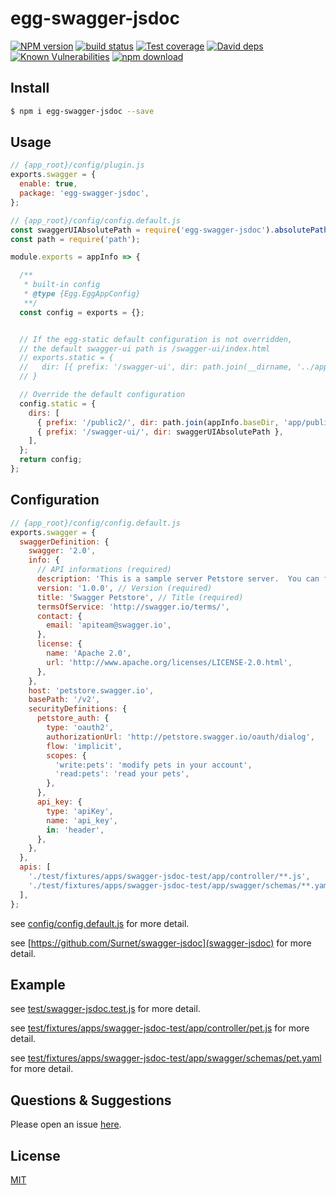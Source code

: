 # egg-swagger-jsdoc

[![NPM version][npm-image]][npm-url]
[![build status][travis-image]][travis-url]
[![Test coverage][codecov-image]][codecov-url]
[![David deps][david-image]][david-url]
[![Known Vulnerabilities][snyk-image]][snyk-url]
[![npm download][download-image]][download-url]

[npm-image]: https://img.shields.io/npm/v/egg-swagger-jsdoc.svg?style=flat-square
[npm-url]: https://npmjs.org/package/egg-swagger-jsdoc
[travis-image]: https://img.shields.io/travis/archer-n/egg-swagger-jsdoc.svg?style=flat-square
[travis-url]: https://travis-ci.org/archer-n/egg-swagger-jsdoc
[codecov-image]: https://img.shields.io/codecov/c/github/archer-n/egg-swagger-jsdoc.svg?style=flat-square
[codecov-url]: https://codecov.io/github/archer-n/egg-swagger-jsdoc?branch=main
[david-image]: https://img.shields.io/david/archer-n/egg-swagger-jsdoc.svg?style=flat-square
[david-url]: https://david-dm.org/archer-n/egg-swagger-jsdoc
[snyk-image]: https://snyk.io/test/npm/egg-swagger-jsdoc/badge.svg?style=flat-square
[snyk-url]: https://snyk.io/test/npm/egg-swagger-jsdoc
[download-image]: https://img.shields.io/npm/dm/egg-swagger-jsdoc.svg?style=flat-square
[download-url]: https://npmjs.org/package/egg-swagger-jsdoc

<!--
Description here.
-->

## Install

```bash
$ npm i egg-swagger-jsdoc --save
```

## Usage

```js
// {app_root}/config/plugin.js
exports.swagger = {
  enable: true,
  package: 'egg-swagger-jsdoc',
};
```

```js
// {app_root}/config/config.default.js
const swaggerUIAbsolutePath = require('egg-swagger-jsdoc').absolutePath();
const path = require('path');

module.exports = appInfo => {

  /**
   * built-in config
   * @type {Egg.EggAppConfig}
   **/
  const config = exports = {};


  // If the egg-static default configuration is not overridden,
  // the default swagger-ui path is /swagger-ui/index.html
  // exports.static = {
  //   dir: [{ prefix: '/swagger-ui', dir: path.join(__dirname, '../app/public') }],
  // }

  // Override the default configuration
  config.static = {
    dirs: [
      { prefix: '/public2/', dir: path.join(appInfo.baseDir, 'app/public') },
      { prefix: '/swagger-ui/', dir: swaggerUIAbsolutePath },
    ],
  };
  return config;
};

```

## Configuration

```js
// {app_root}/config/config.default.js
exports.swagger = {
  swaggerDefinition: {
    swagger: '2.0',
    info: {
      // API informations (required)
      description: 'This is a sample server Petstore server.  You can find out more about     Swagger at [http://swagger.io](http://swagger.io) or on [irc.freenode.net, #swagger](http://swagger.io/irc/).      For this sample, you can use the api key `special-key` to test the authorization     filters.', // Description (optional)
      version: '1.0.0', // Version (required)
      title: 'Swagger Petstore', // Title (required)
      termsOfService: 'http://swagger.io/terms/',
      contact: {
        email: 'apiteam@swagger.io',
      },
      license: {
        name: 'Apache 2.0',
        url: 'http://www.apache.org/licenses/LICENSE-2.0.html',
      },
    },
    host: 'petstore.swagger.io',
    basePath: '/v2',
    securityDefinitions: {
      petstore_auth: {
        type: 'oauth2',
        authorizationUrl: 'http://petstore.swagger.io/oauth/dialog',
        flow: 'implicit',
        scopes: {
          'write:pets': 'modify pets in your account',
          'read:pets': 'read your pets',
        },
      },
      api_key: {
        type: 'apiKey',
        name: 'api_key',
        in: 'header',
      },
    },
  },
  apis: [
    './test/fixtures/apps/swagger-jsdoc-test/app/controller/**.js',
    './test/fixtures/apps/swagger-jsdoc-test/app/swagger/schemas/**.yaml',
  ],
};
```

see [config/config.default.js](config/config.default.js) for more detail.

see [https://github.com/Surnet/swagger-jsdoc](swagger-jsdoc) for more detail.

## Example

<!-- example here -->
see [test/swagger-jsdoc.test.js](test/swagger-jsdoc.test.js) for more detail.

see [test/fixtures/apps/swagger-jsdoc-test/app/controller/pet.js](test/fixtures/apps/swagger-jsdoc-test/app/controller/pet.js) for more detail.

see [test/fixtures/apps/swagger-jsdoc-test/app/swagger/schemas/pet.yaml](test/fixtures/apps/swagger-jsdoc-test/app/swagger/schemas/pet.yaml) for more detail.

## Questions & Suggestions

Please open an issue [here](https://github.com/eggjs/egg/issues).

## License

[MIT](LICENSE)
